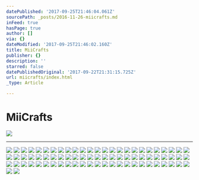 ```yaml
---
datePublished: '2017-09-25T21:46:04.061Z'
sourcePath: _posts/2016-11-26-miicrafts.md
inFeed: true
hasPage: true
author: []
via: {}
dateModified: '2017-09-25T21:46:02.160Z'
title: MiiCrafts
publisher: {}
description: ''
starred: false
datePublishedOriginal: '2017-09-22T21:31:15.725Z'
url: miicrafts/index.html
_type: Article

---
```

# **MiiCrafts**
![](https://the-grid-user-content.s3-us-west-2.amazonaws.com/69d7e5a1-2232-44f4-97e5-53cf0296a1db.jpg)

---

![](https://the-grid-user-content.s3-us-west-2.amazonaws.com/29860cf3-d98d-4b07-8367-193f738cd4fe.jpg)
![](https://the-grid-user-content.s3-us-west-2.amazonaws.com/8a37be78-4627-49b9-8346-b1ad831112dc.jpg)
![](https://the-grid-user-content.s3-us-west-2.amazonaws.com/117c1723-7663-4065-a5b3-8c7efea93a84.jpg)
![](https://the-grid-user-content.s3-us-west-2.amazonaws.com/77cbc238-eb71-4465-a70c-ae1258aaf397.jpg)
![](https://the-grid-user-content.s3-us-west-2.amazonaws.com/28708da5-27af-4ce7-9991-7a936e3967fe.jpg)
![](https://the-grid-user-content.s3-us-west-2.amazonaws.com/1babe87b-5518-4a78-a22f-e14282ce861b.jpg)
![](https://the-grid-user-content.s3-us-west-2.amazonaws.com/6e64fcd6-1980-40ff-b619-99456382eddb.jpg)
![](https://the-grid-user-content.s3-us-west-2.amazonaws.com/f71a28ae-170d-41bb-9a78-ef4c1ef9a5a4.jpg)
![](https://the-grid-user-content.s3-us-west-2.amazonaws.com/e3c7c936-937d-4453-b694-f2a80592e412.jpg)
![](https://the-grid-user-content.s3-us-west-2.amazonaws.com/f3b49e72-5f9c-484b-8d23-77cf95a2a717.jpg)
![](https://the-grid-user-content.s3-us-west-2.amazonaws.com/0c8dba07-f0ba-4a82-b93b-63a0ce43ae22.jpg)
![](https://the-grid-user-content.s3-us-west-2.amazonaws.com/57bd9bab-d9b9-4f78-9428-303d324547ec.jpg)
![](https://the-grid-user-content.s3-us-west-2.amazonaws.com/04153c77-acca-47a0-9f74-6f172f947f74.jpg)
![](https://the-grid-user-content.s3-us-west-2.amazonaws.com/d01afdcc-6f74-4db2-8be0-c4f382655bf1.jpg)
![](https://the-grid-user-content.s3-us-west-2.amazonaws.com/02551c8c-3636-4fe5-ac4b-733b67df93a5.jpg)
![](https://the-grid-user-content.s3-us-west-2.amazonaws.com/39af1bc8-6fe4-430e-9611-330c36b3e23b.jpg)
![](https://the-grid-user-content.s3-us-west-2.amazonaws.com/d67b0e58-9f84-4469-9f98-3eddf617ebef.jpg)
![](https://the-grid-user-content.s3-us-west-2.amazonaws.com/12e14ec4-2793-4360-b60e-08f36cc779b7.jpg)
![](https://the-grid-user-content.s3-us-west-2.amazonaws.com/189fac32-99b4-4f12-81ee-9275c6b1f7e7.jpg)
![](https://the-grid-user-content.s3-us-west-2.amazonaws.com/c1bbd43c-27ff-44f8-9905-9d05c73020f2.jpg)
![](https://the-grid-user-content.s3-us-west-2.amazonaws.com/bb7b7089-d9c8-4d51-9015-7e14f00bd83b.jpg)
![](https://the-grid-user-content.s3-us-west-2.amazonaws.com/0729eab6-48b5-4cf6-bfdf-8d876d076c38.jpg)
![](https://the-grid-user-content.s3-us-west-2.amazonaws.com/ec3ccd83-5f39-448f-98b3-2733dde3ef13.jpg)
![](https://the-grid-user-content.s3-us-west-2.amazonaws.com/d5970dc4-59e2-4638-9598-b6105923369d.jpg)
![](https://the-grid-user-content.s3-us-west-2.amazonaws.com/58f8f349-71bf-45fc-861b-b7d7a22e9d9b.jpg)
![](https://the-grid-user-content.s3-us-west-2.amazonaws.com/57884a48-b852-426e-b757-3fbcd0be1baa.jpg)
![](https://the-grid-user-content.s3-us-west-2.amazonaws.com/8fd33959-5d67-4150-ad6b-14d1a68a95e6.jpg)
![](https://the-grid-user-content.s3-us-west-2.amazonaws.com/72c77111-7767-413c-8b8b-9ee02e42af48.jpg)
![](https://the-grid-user-content.s3-us-west-2.amazonaws.com/f44aeb76-297e-43fa-9aee-798c5218f6ac.jpg)
![](https://the-grid-user-content.s3-us-west-2.amazonaws.com/e0478fcd-bd7a-434e-a0be-43d94a933d93.jpg)
![](https://the-grid-user-content.s3-us-west-2.amazonaws.com/019f63eb-30ed-483a-9be2-e000d890f7d3.jpg)
![](https://the-grid-user-content.s3-us-west-2.amazonaws.com/0d9af5ae-d78b-41b3-b04c-4a769688d69b.jpg)
![](https://the-grid-user-content.s3-us-west-2.amazonaws.com/e6ac23cf-111b-43d0-a580-dc23a71354ac.jpg)
![](https://the-grid-user-content.s3-us-west-2.amazonaws.com/b9f4269b-4332-426b-8c21-0dae62967824.jpg)
![](https://the-grid-user-content.s3-us-west-2.amazonaws.com/4e28a657-8b12-44ca-b44e-9ac02a650241.jpg)
![](https://the-grid-user-content.s3-us-west-2.amazonaws.com/6a91347c-a23a-4c24-960e-64d779fa627d.jpg)
![](https://the-grid-user-content.s3-us-west-2.amazonaws.com/3447ced1-2710-4e88-bd5e-d0d7b1c6af73.jpg)
![](https://the-grid-user-content.s3-us-west-2.amazonaws.com/9d9dd124-157a-4e11-b4c4-2d70f3cab5c7.jpg)
![](https://the-grid-user-content.s3-us-west-2.amazonaws.com/17120a97-65fb-4dd2-8103-a73583e00c39.jpg)
![](https://the-grid-user-content.s3-us-west-2.amazonaws.com/5d17685b-7de1-4b6a-8210-ecddaf4a293c.jpg)
![](https://the-grid-user-content.s3-us-west-2.amazonaws.com/a3ed8df8-6610-40dc-b53b-0a1427c43833.jpg)
![](https://the-grid-user-content.s3-us-west-2.amazonaws.com/5935c684-11a6-4655-acd6-5c15786982c1.jpg)
![](https://the-grid-user-content.s3-us-west-2.amazonaws.com/bddb7466-a87d-4725-be92-66adb40fbc13.jpg)
![](https://the-grid-user-content.s3-us-west-2.amazonaws.com/1c474c4d-d046-48aa-87aa-9206103512be.jpg)
![](https://s3-us-west-2.amazonaws.com/the-grid-img/p/9fc0a87edb1b6b7003c02d802b2699a65058a706.jpg)
![](https://the-grid-user-content.s3-us-west-2.amazonaws.com/58b99065-fe51-4ea5-91a7-97b9b6f990db.jpg)
![](https://the-grid-user-content.s3-us-west-2.amazonaws.com/166448af-598b-4d95-8f48-5acb250aa6ba.jpg)
![](https://the-grid-user-content.s3-us-west-2.amazonaws.com/734240a9-d4dc-4991-9477-62c83b21345e.jpg)
![](https://the-grid-user-content.s3-us-west-2.amazonaws.com/d13e712d-a962-4bee-9224-ff9a1dab1bad.jpg)
![](https://the-grid-user-content.s3-us-west-2.amazonaws.com/46caab54-3d5e-4628-ab49-fe6f10ad7053.jpg)
![](https://the-grid-user-content.s3-us-west-2.amazonaws.com/b66f5ea3-0cd9-472a-89b1-d40c70e231c3.jpg)
![](https://the-grid-user-content.s3-us-west-2.amazonaws.com/9db2cbc3-2ae0-46f5-9835-270489f53ee6.jpg)
![](https://the-grid-user-content.s3-us-west-2.amazonaws.com/742ed794-6ae7-4587-adde-36758fc8702c.jpg)
![](https://the-grid-user-content.s3-us-west-2.amazonaws.com/a3e5a5f5-1a4c-41c7-820a-fec9ae17fa40.jpg)
![](https://the-grid-user-content.s3-us-west-2.amazonaws.com/0a9cf550-d6a4-4cd3-a151-bbc2d48d158f.jpg)
![](https://s3-us-west-2.amazonaws.com/the-grid-img/p/5d2129e3e5efeded98d2582fba696ec95c13e474.jpg)
![](https://the-grid-user-content.s3-us-west-2.amazonaws.com/924eb71d-9892-4ae1-8ec6-e3b3df2cb991.jpg)
![](https://the-grid-user-content.s3-us-west-2.amazonaws.com/c386251d-1122-42dd-9934-c401f93af2a2.jpg)
![](https://the-grid-user-content.s3-us-west-2.amazonaws.com/49ba03c6-bec5-4698-8dd6-c14eb2d01854.jpg)
![](https://the-grid-user-content.s3-us-west-2.amazonaws.com/5e7d10b2-2f66-4785-baa2-2638edaf23f7.jpg)
![](https://the-grid-user-content.s3-us-west-2.amazonaws.com/8ad3cb37-c5d5-462a-8eab-292572992c7b.jpg)
![](https://the-grid-user-content.s3-us-west-2.amazonaws.com/6c5a1d18-facb-49cc-af5a-95f9028b1987.jpg)
![](https://the-grid-user-content.s3-us-west-2.amazonaws.com/5ecc0aa9-85ab-44bf-8720-834a1ab8b399.jpg)
![](https://the-grid-user-content.s3-us-west-2.amazonaws.com/fad1c8e1-d33c-4e2d-9be7-c6b383bcdcf0.jpg)
![](https://the-grid-user-content.s3-us-west-2.amazonaws.com/5679c7da-f64e-47b0-93ac-7ddf47c22ab2.jpg)
![](https://the-grid-user-content.s3-us-west-2.amazonaws.com/3869a360-9acd-4e2b-9cf7-7c019f5010bb.jpg)
![](https://the-grid-user-content.s3-us-west-2.amazonaws.com/93e9a84d-6145-4fbe-a38e-aa3524fc25d9.jpg)
![](https://the-grid-user-content.s3-us-west-2.amazonaws.com/1f060e9b-1deb-4b14-97f0-366abd069716.jpg)
![](https://the-grid-user-content.s3-us-west-2.amazonaws.com/092427eb-b21f-41b8-9c4f-18b237354a84.jpg)
![](https://the-grid-user-content.s3-us-west-2.amazonaws.com/6b5cb577-aaf2-42ef-a69b-b42820590c89.jpg)
![](https://the-grid-user-content.s3-us-west-2.amazonaws.com/6069e557-315b-4b33-969b-0ef7be0c3707.jpg)
![](https://the-grid-user-content.s3-us-west-2.amazonaws.com/4ddded7f-3794-4592-8740-0867ce1e2cd5.jpg)
![](https://the-grid-user-content.s3-us-west-2.amazonaws.com/be0d0a91-77f3-474f-808e-8eab216c520a.jpg)
![](https://the-grid-user-content.s3-us-west-2.amazonaws.com/830a678f-ce0e-4955-97f3-2b6bbc696d9c.jpg)
![](https://the-grid-user-content.s3-us-west-2.amazonaws.com/92b8b73e-558f-4b3f-ac74-ec3835f8d5b6.jpg)
![](https://the-grid-user-content.s3-us-west-2.amazonaws.com/691506ae-5660-47a5-8e84-c0411155e13a.jpg)
![](https://the-grid-user-content.s3-us-west-2.amazonaws.com/de88c1cb-b2fe-415d-8b49-f364e7b4f4c6.jpg)